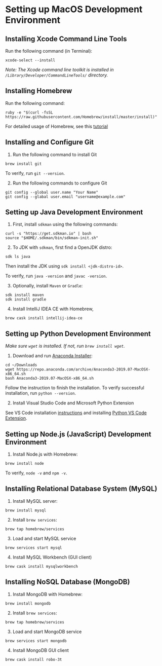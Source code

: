 # Setting up MacOS Development Environment

## Installing Xcode Command Line Tools

Run the following command (in Terminal):

```
xcode-select --install
```

_Note: The Xcode command line toolkit is installed in `/Library/Developer/CommandLineTools/` directory._

## Installing Homebrew

Run the following command:

```
ruby -e "$(curl -fsSL https://raw.githubusercontent.com/Homebrew/install/master/install)"
```

For detailed usage of Homebrew, see this [tutorial](./homebrew.md)

## Installing and Configure Git

1. Run the following command to install Git

```
brew install git
```

To verify, run `git --version`.

2. Run the following commands to configure Git

```
git config --global user.name "Your Name"
git config --glabal user.email "username@example.com"
```

## Setting up Java Development Environment

1. First, install `sdkman` using the following commands:

```
curl -s "https://get.sdkman.io" | bash
source "$HOME/.sdkman/bin/sdkman-init.sh"
```

2. To JDK with `sdkman`, first find a OpenJDK distro:

```
sdk ls java
```

Then install the JDK using `sdk install <jdk-distro-id>`.

To verify, run `java -version` and `javac -version`.

3. Optionally, install `Maven` or `Gradle`:

```
sdk install maven
sdk install gradle
```

4. Install IntelliJ IDEA CE with Homebrew,

```
brew cask install intellij-idea-ce
```

## Setting up Python Development Environment

_Make sure `wget` is installed. If not, run `brew install wget`._

1. Download and run [Anaconda Installer](https://repo.anaconda.com/archive/Anaconda3-2019.07-MacOSX-x86_64.sh):

```
cd ~/Downloads
wget https://repo.anaconda.com/archive/Anaconda3-2019.07-MacOSX-x86_64.sh
bash Anaconda3-2019.07-MacOSX-x86_64.sh
```

Follow the instruction to finish the installation. To verify successful installation, run `python --version`.

2. Install Visual Studio Code and Microsoft Python Extension

See VS Code installation [instructions](https://code.visualstudio.com/docs/setup/mac) and installing
[Python VS Code Extension](https://code.visualstudio.com/docs/python/python-tutorial).

## Setting up Node.js (JavaScript) Development Environment

1. Install Node.js with Homebrew:

```
brew install node
```

To verify, `node -v` and `npm -v`.

## Installing Relational Database System (MySQL)

1. Install MySQL server:

```
brew install mysql
```

2. Install `brew services`:

```
brew tap homebrew/services
```

3. Load and start MySQL service

```
brew services start mysql
```

4. Install MySQL Workbench (GUI client)

```
brew cask install mysqlworkbench
```

## Installing NoSQL Database (MongoDB)

1. Install MongoDB with Homebrew:

```
brew install mongodb
```

2. Install `brew services`:

```
brew tap homebrew/services
```

3. Load and start MongoDB service

```
brew services start mongodb
```

4. Install MongoDB GUI client

```
brew cask install robo-3t
```
